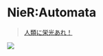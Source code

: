 <!-- _coverpage.md -->

# NieR:Automata

>[人類に栄光あれ！](/README.md)

<!-- 背景图片 -->
![](https://upyun.shouhuxingguang.cn/pc.png)